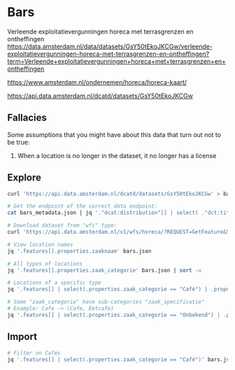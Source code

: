 # Bars

Verleende exploitatievergunningen horeca met terrasgrenzen en ontheffingen
https://data.amsterdam.nl/data/datasets/GsY50tEkoJKCGw/verleende-exploitatievergunningen-horeca-met-terrasgrenzen-en-ontheffingen?term=Verleende+exploitatievergunningen+horeca+met+terrasgrenzen+en+ontheffingen

https://www.amsterdam.nl/ondernemen/horeca/horeca-kaart/

https://api.data.amsterdam.nl/dcatd/datasets/GsY50tEkoJKCGw

## Fallacies

Some assumptions that you might have about this data that turn out not to be true:

1. When a location is no longer in the dataset, it no longer has a license


## Explore

```bash
curl 'https://api.data.amsterdam.nl/dcatd/datasets/GsY50tEkoJKCGw' > bars_metadata.json

# Get the endpoint of the correct data endpoint:
cat bars_metadata.json | jq '."dcat:distribution"[] | select( ."dct:title" == "Exploitatievergunningen")'

# Download dataset from "wfs" type:
curl 'https://api.data.amsterdam.nl/v1/wfs/horeca/?REQUEST=GetFeature&SERVICE=WFS&version=2.0.0&count=5000&typenames=exploitatievergunning&BBOX=4.58565,52.03560,5.31360,52.48769,urn:ogc:def:crs:EPSG::4326&outputformat=geojson&srsName=urn:ogc:def:crs:EPSG::4326' > bars.json

# View location names
jq '.features[].properties.zaaknaam' bars.json

# All types of locations
jq '.features[].properties.zaak_categorie' bars.json | sort -u

# Locations of a specific type
jq '.features[] | select(.properties.zaak_categorie == "Café") | .properties.zaaknaam' bars.json

# Some "zaak_categorie" have sub-categories "zaak_specificatie"
# Example: Cafe -> (Cafe, Eetcafe)
jq '.features[] | select(.properties.zaak_categorie == "Onbekend") | .properties.zaak_specificatie' bars.json
```

## Import

```bash
# Filter on Cafes
jq '.features[] | select(.properties.zaak_categorie == "Café")' bars.json > cafes.json
```
